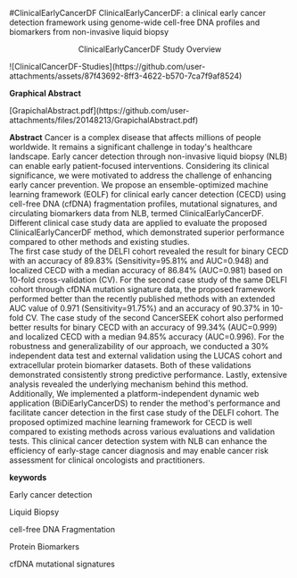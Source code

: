 #ClinicalEarlyCancerDF
ClinicalEarlyCancerDF: a clinical early cancer detection framework using genome-wide cell-free DNA profiles and biomarkers from non-invasive liquid biopsy


<p align="center">
ClinicalEarlyCancerDF Study Overview
</p>
![ClinicalCancerDF-Studies](https://github.com/user-attachments/assets/87f43692-8ff3-4622-b570-7ca7f9af8524)


**Graphical Abstract**
</p>
[GrapichalAbstract.pdf](https://github.com/user-attachments/files/20148213/GrapichalAbstract.pdf)

**Abstract**
Cancer is a complex disease that affects millions of people worldwide. It remains a significant challenge in today's healthcare landscape. Early cancer detection through non-invasive liquid biopsy (NLB) can enable early patient-focused interventions. Considering its clinical significance, we were motivated to address the challenge of enhancing early cancer prevention. We propose an ensemble-optimized machine learning framework (EOLF) for clinical early cancer detection (CECD) using cell-free DNA (cfDNA) fragmentation profiles, mutational signatures, and circulating biomarkers data from NLB, termed ClinicalEarlyCancerDF.
Different clinical case study data are applied to evaluate the proposed ClinicalEarlyCancerDF method, which demonstrated superior performance compared to other methods and existing studies.  
The first case study of the DELFI cohort revealed the result for binary CECD with an accuracy of 89.83\% (Sensitivity=95.81\% and AUC=0.948) and localized CECD with a median accuracy of 86.84\% (AUC=0.981) based on 10-fold cross-validation (CV). For the second case study of the same DELFI cohort through cfDNA mutation signature data, the proposed framework performed better than the recently published methods with an extended AUC value of 0.971 (Sensitivity=91.75\%) and an accuracy of 90.37\% in 10-fold CV. The case study of the second CancerSEEK cohort also performed better results for binary CECD with an accuracy of 99.34\% (AUC=0.999) and localized CECD with a median 94.85\% accuracy (AUC=0.996). For the robustness and generalizability of our approach, we conducted a 30\% independent data test and external validation using the LUCAS cohort and extracellular protein biomarker datasets. Both of these validations demonstrated consistently strong predictive performance. Lastly, extensive analysis revealed the underlying mechanism behind this method. Additionally, We implemented a platform-independent dynamic web application (BiDiEarlyCancerDS) to render the method's performance and facilitate cancer detection in the first case study of the DELFI cohort. The proposed optimized machine learning framework for CECD is well compared to existing methods across various evaluations and validation tests. This clinical cancer detection system with NLB can enhance the efficiency of early-stage cancer diagnosis and may enable cancer risk assessment for clinical oncologists and practitioners.



**keywords**

Early cancer detection

Liquid Biopsy

cell-free DNA Fragmentation 

Protein Biomarkers

cfDNA mutational signatures

